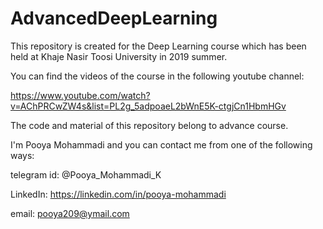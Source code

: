 # AdvancedDeepLearning
This repository is created for the Deep Learning course which has been held at Khaje Nasir Toosi University in 2019 summer.

You can find the videos of the course in the following youtube channel:

https://www.youtube.com/watch?v=AChPRCwZW4s&list=PL2g_5adpoaeL2bWnE5K-ctgjCn1HbmHGv

The code and material of this repository belong to advance course.

I'm Pooya Mohammadi and you can contact me from one of the following ways:

telegram id: @Pooya_Mohammadi_K

LinkedIn: https://linkedin.com/in/pooya-mohammadi

email: pooya209@ymail.com
